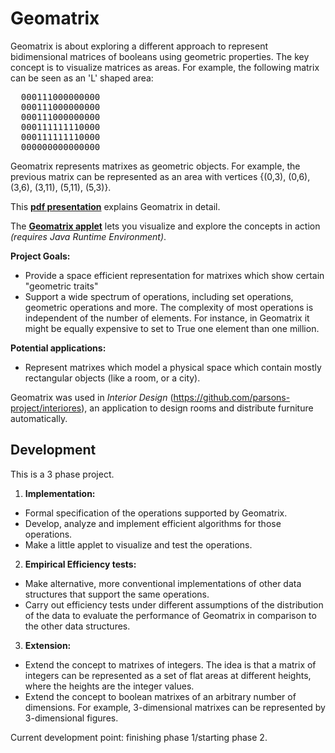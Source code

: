 Geomatrix
=========


Geomatrix is about exploring a different approach to represent bidimensional matrices of booleans using geometric properties.
The key concept is to visualize matrices as areas. For example, the following matrix can be seen as an 'L' shaped area:

<pre>
  000111000000000
  000111000000000
  000111000000000
  000111111110000
  000111111110000
  000000000000000
</pre>

Geomatrix represents matrixes as geometric objects. For example, the previous matrix can be represented as an area with vertices {(0,3), (0,6), (3,6), (3,11), (5,11), (5,3)}.

This **[pdf presentation](https://github.com/nmamano/geomatrix/raw/master/geomatrixPresentation.pdf)** explains Geomatrix in detail.

The **[Geomatrix applet](https://github.com/nmamano/geomatrix/raw/master/geomatrix.jar)** lets you visualize and explore the concepts in action *(requires Java Runtime Environment)*.




**Project Goals:**
- Provide a space efficient representation for matrixes which show certain "geometric traits"
- Support a wide spectrum of operations, including set operations, geometric operations and more.
The complexity of most operations is independent of the number of elements. For instance, in Geomatrix it might be equally expensive to set to True one element than one million.

**Potential applications:**
- Represent matrixes which model a physical space which contain mostly rectangular objects (like a room, or a city).

Geomatrix was used in *Interior Design* (https://github.com/parsons-project/interiores), an application to design rooms and distribute furniture automatically.

Development
-----------
This is a 3 phase project.

1. **Implementation:**
  - Formal specification of the operations supported by Geomatrix.
  - Develop, analyze and implement efficient algorithms for those operations.
  - Make a little applet to visualize and test the operations.

2. **Empirical Efficiency tests:**
  - Make alternative, more conventional implementations of other data structures that support the same operations.
  - Carry out efficiency tests under different assumptions of the distribution of the data to evaluate the performance of Geomatrix in comparison to the other data structures.

3. **Extension:**
  - Extend the concept to matrixes of integers. The idea is that a matrix of integers can be represented as a set of flat areas at different heights, where the heights are the integer values.
  - Extend the concept to boolean matrixes of an arbitrary number of dimensions. For example, 3-dimensional matrixes can be represented by 3-dimensional figures.

Current development point: finishing phase 1/starting phase 2.
